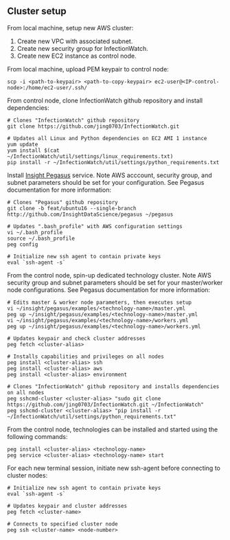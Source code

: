 ## Cluster setup

From local machine, setup new AWS cluster:
1. Create new VPC with associated subnet.
2. Create new security group for InfectionWatch.
3. Create new EC2 instance as control node.

From local machine, upload PEM keypair to control node:
```
scp -i <path-to-keypair> <path-to-copy-keypair> ec2-user@<IP-control-node>:/home/ec2-user/.ssh/
```

From control node, clone InfectionWatch github repository and install dependencies:
```
# Clones "InfectionWatch" github repository
git clone https://github.com/jing0703/InfectionWatch.git

# Updates all Linux and Python dependencies on EC2 AMI 1 instance
yum update
yum install $(cat ~/InfectionWatch/util/settings/linux_requirements.txt)
pip install -r ~/InfectionWatch/util/settings/python_requirements.txt
```

Install [Insight Pegasus](https://github.com/InsightDataScience/pegasus) service. Note AWS acccount, security group, and subnet parameters should be set for your configuration. See Pegasus documentation for more information:
```
# Clones "Pegasus" github repository
git clone -b feat/ubuntu16 --single-branch http://github.com/InsightDataScience/pegasus ~/pegasus

# Updates ".bash_profile" with AWS configuration settings
vi ~/.bash_profile
source ~/.bash_profile
peg config

# Initialize new ssh agent to contain private keys
eval `ssh-agent -s`
```

From the control node, spin-up dedicated technology cluster. Note AWS security group and subnet parameters should be set for your master/worker node configurations. See Pegasus documentation for more information:
```
# Edits master & worker node parameters, then executes setup
vi ~/insight/pegasus/examples/<technology-name>/master.yml
peg up ~/insight/pegasus/examples/<technology-name>/master.yml
vi ~/insight/pegasus/examples/<technology-name>/workers.yml
peg up ~/insight/pegasus/examples/<technology-name>/workers.yml

# Updates keypair and check cluster addresses
peg fetch <cluster-alias>

# Installs capabilities and privileges on all nodes
peg install <cluster-alias> ssh
peg install <cluster-alias> aws
peg install <cluster-alias> environment

# Clones "InfectionWatch" github repository and installs dependencies on all nodes
peg sshcmd-cluster <cluster-alias> "sudo git clone 
https://github.com/jing0703/InfectionWatch.git ~/InfectionWatch"
peg sshcmd-cluster <cluster-alias> "pip install -r ~/InfectionWatch/util/settings/python_requirements.txt"
```
From the control node, technologies can be installed and started using the following commands:
```
peg install <cluster-alias> <technology-name>
peg service <cluster-alias> <technology-name> start
```

For each new terminal session, initiate new ssh-agent before connecting to cluster nodes:
```
# Initialize new ssh agent to contain private keys
eval `ssh-agent -s`

# Updates keypair and cluster addresses
peg fetch <cluster-name>

# Connects to specified cluster node
peg ssh <cluster-name> <node-number>
```